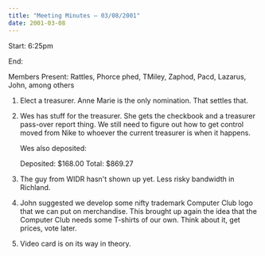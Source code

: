 ```yaml
---
title: "Meeting Minutes – 03/08/2001"
date: 2001-03-08
---
```

Start: 6:25pm </p><p>
End: </p><p>
Members Present: Rattles, Phorce phed, TMiley, Zaphod, Pacd, Lazarus, John,  among others </p><p>
1. Elect a treasurer.  Anne Marie is the only nomination.  That settles that. </p><p>
2. Wes has stuff for the treasurer. She gets the checkbook and a treasurer pass-over report thing.  We still need to figure out how to get control moved from Nike to whoever the current treasurer is when it happens. </p><p>
Wes also deposited: </p><p>
Deposited: $168.00 Total: $869.27 </p><p>
3. The guy from WIDR hasn't shown up yet. Less risky bandwidth in Richland. </p><p>
4. John suggested we develop some nifty trademark Computer Club logo that we  can put on merchandise.  This brought up again the idea that the Computer  Club needs some T-shirts of our own.  Think about it, get prices, vote later. </p><p>
5. Video card is on its way in theory. </p><p>
</p>
